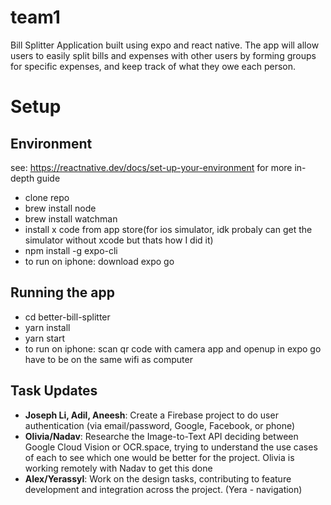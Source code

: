 # team1
Bill Splitter Application built using expo and react native. The app will allow users to easily split bills and expenses with other users by forming groups for specific expenses, and keep track of what they owe each person.


# Setup 
## Environment
see: https://reactnative.dev/docs/set-up-your-environment for more in-depth guide
* clone repo
* brew install node
* brew install watchman
* install x code from app store(for ios simulator, idk probaly can get the simulator without xcode but thats how I did it)
* npm install -g expo-cli
* to run on iphone: download expo go
## Running the app
* cd better-bill-splitter
* yarn install 
* yarn start
* to run on iphone: scan qr code with camera app and openup in expo go have to be on the same wifi as computer


## Task Updates

- **Joseph Li, Adil, Aneesh**: Create a Firebase project to do user authentication (via email/password, Google, Facebook, or phone)
- **Olivia/Nadav**: Researche the Image-to-Text API deciding between Google Cloud Vision or OCR.space, trying to understand the use cases of each to see which one would be better for the project. Olivia is working remotely with Nadav to get this done
- **Alex/Yerassyl**: Work on the design tasks, contributing to feature development and integration across the project. (Yera - navigation) 
